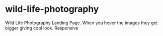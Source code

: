# wild-life-photography
Wild Life Photography Landing Page. When you hover the images they get bigger giving cool look.
Responsive
